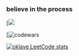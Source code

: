 ### believe in the process

[![](https://github-profile-summary-cards.vercel.app/api/cards/repos-per-language?username=oklave&theme=solarized_dark)

[![codewars](https://www.codewars.com/users/oklave/badges/large)

[![oklave LeetCode stats](https://leetcode-stats-six.vercel.app/api?username=oklave&theme=dark)](https://github.com/oklave/leetcode-stats)
